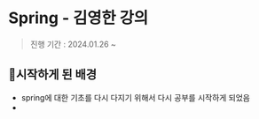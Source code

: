 # Spring - 김영한 강의

> 진행 기간 : 2024.01.26 ~ </br>

## 📌시작하게 된 배경
- spring에 대한 기초를 다시 다지기 위해서 다시 공부를 시작하게 되었음
- 
